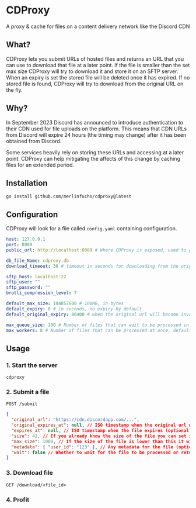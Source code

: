 # CDProxy

A proxy & cache for files on a content delivery network like the Discord CDN

## What?

CDProxy lets you submit URLs of hosted files and returns an URL that you can use to download that file at a later point. If the file is smaller than the set max size CDProxy will try to download it and store it on an SFTP server. When an expiry is set the stored file will be deleted once it has expired. If no stored file is found, CDProxy will try to download from the original URL on the fly.

## Why?

In September 2023 Discord has announced to introduce authentication to their CDN used for file uploads on the platform. This means that CDN URLs from Discord will expire 24 hours (the timing may change) after it has been obtained from Discord.

Some services heavily rely on storing these URLs and accessing at a later point. CDProxy can help mitigating the affects of this change by caching files for an extended period.

## Installation

```shell
go install github.com/merlinfuchs/cdproxy@latest
```

## Configuration

CDProxy will look for a file called `config.yaml` containing configuration.

```yaml
host: 127.0.0.1
port: 8080
public_url: http://localhost:8080 # Where CDProxy is exposed, used to generate the URL for the file

db_file_Name: cdproxy.db
download_timeout: 30 # timeout in seconds for downloading from the original url

sftp_host: localhost:22
sftp_user: ""
sftp_password: ""
brotli_compression_level: 7

default_max_size: 104857600 # 100MB, in bytes
default_expiry: 0 # in seconds, no expiry by default
default_original_expiry: 86400 # when the original url will become invalid, default 24 hours

max_queue_size: 100 # Number of files that can wait to be processed in the queue
max_workers: 8 # Number of files that can be processed at once, default number of CPU cores
```

## Usage

### 1. Start the server

```shell
cdproxy
```

### 2. Submit a file

```shell
POST /submit
```

```json
{
  "original_url": "https://cdn.discordapp.com/...",
  "original_expires_at": null, // ISO timestamp when the original url will expire (optiona, defaults to config value)
  "expires_at": null, // ISO timestamp when the file expires (optional, defaults to config value)
  "size": 42, // If you already know the size of the file you can set it here, this will prevent CDProxy from having to download it at all if it's too big (optional)
  "max_size": 1000, // If the size of the file is lower than this it will be stored (optional, defaults to config value)
  "metadata": { "user_id": "123" }, // Any metadata for the file (optional)
  "wait": false // Whether to wait for the file to be processed or return instantly (optional)
}
```

### 3. Download file

```shell
GET /download/<file_id>
```

### 4. Profit
